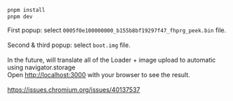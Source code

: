 ```bash
pnpm install
pnpm dev
```
First popup: select `0005f0e100000000_b155b8bf19297f47_fhprg_peek.bin` file.<br />
<br />
Second & third popup: select `boot.img` file.<br />
<br />
In the future, will translate all of the Loader + image upload to automatic using navigator.storage
<br />
Open [http://localhost:3000](http://localhost:3000) with your browser to see the result.
<br />
<br />
https://issues.chromium.org/issues/40137537
